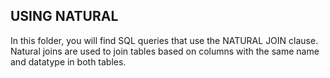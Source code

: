 ## USING NATURAL
In this folder, you will find SQL queries that use the NATURAL JOIN clause. Natural joins are used to join tables based on columns with the same name and datatype in both tables.
